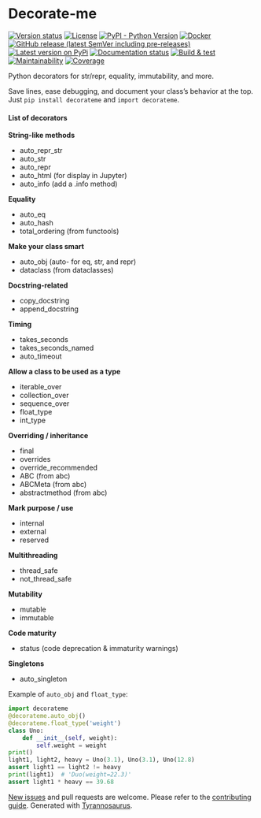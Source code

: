 # Decorate-me

[![Version status](https://img.shields.io/pypi/status/decorate-me)](https://pypi.org/project/decorate-me/)
[![License](https://img.shields.io/badge/License-Apache%202.0-blue.svg)](https://opensource.org/licenses/Apache-2.0)
[![PyPI - Python Version](https://img.shields.io/pypi/pyversions/decorate-me)](https://pypi.org/project/decorate-me/)
[![Docker](https://img.shields.io/docker/v/dmyersturnbull/decorate-me?color=green&label=DockerHub)](https://hub.docker.com/repository/docker/dmyersturnbull/decorate-me)
[![GitHub release (latest SemVer including pre-releases)](https://img.shields.io/github/v/release/dmyersturnbull/decorate-me?include_prereleases&label=GitHub)](https://github.com/dmyersturnbull/decorate-me/releases)
[![Latest version on PyPi](https://badge.fury.io/py/decorate-me.svg)](https://pypi.org/project/decorate-me/)
[![Documentation status](https://readthedocs.org/projects/decorate-me/badge/?version=latest&style=flat-square)](https://decorate-me.readthedocs.io/en/stable/)
[![Build & test](https://github.com/dmyersturnbull/decorate-me/workflows/Build%20&%20test/badge.svg)](https://github.com/dmyersturnbull/decorate-me/actions)
[![Maintainability](https://api.codeclimate.com/v1/badges/<<apikey>>/maintainability)](https://codeclimate.com/github/dmyersturnbull/decorate-me/maintainability)
[![Coverage](https://coveralls.io/repos/github/dmyersturnbull/decorate-me/badge.svg?branch=master)](https://coveralls.io/github/dmyersturnbull/decorate-me?branch=master)

Python decorators for str/repr, equality, immutability, and more.

Save lines, ease debugging, and document your class’s behavior at the top.
Just `pip install decorateme` and `import decorateme`.


#### List of decorators

**String-like methods**
- auto_repr_str
- auto_str
- auto_repr
- auto_html (for display in Jupyter)
- auto_info (add a .info method)

**Equality**
- auto_eq
- auto_hash
- total_ordering  (from functools)

**Make your class smart**
- auto_obj (auto- for eq, str, and repr)
- dataclass (from dataclasses)

**Docstring-related**
- copy_docstring
- append_docstring

**Timing**
- takes_seconds
- takes_seconds_named
- auto_timeout

**Allow a class to be used as a type**
- iterable_over
- collection_over
- sequence_over
- float_type
- int_type

**Overriding / inheritance**
- final
- overrides
- override_recommended
- ABC (from abc)
- ABCMeta  (from abc)
- abstractmethod  (from abc)


**Mark purpose / use**
- internal
- external
- reserved

**Multithreading**
- thread_safe
- not_thread_safe

**Mutability**
- mutable
- immutable

**Code maturity**
- status (code deprecation & immaturity warnings)

**Singletons**
- auto_singleton


Example of `auto_obj` and `float_type`:
```python
import decorateme
@decorateme.auto_obj()
@decorateme.float_type('weight')
class Uno:
    def __init__(self, weight):
        self.weight = weight
print()
light1, light2, heavy = Uno(3.1), Uno(3.1), Uno(12.8)
assert light1 == light2 != heavy
print(light1)  # 'Duo(weight=22.3)'
assert light1 * heavy == 39.68
```


[New issues](https://github.com/dmyersturnbull/decorate-me/issues) and pull requests are welcome.
Please refer to the [contributing guide](https://github.com/dmyersturnbull/decorate-me/blob/master/CONTRIBUTING.md).
Generated with [Tyrannosaurus](https://github.com/dmyersturnbull/tyrannosaurus).
